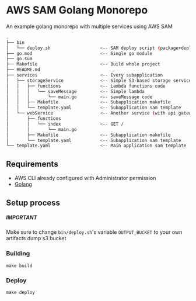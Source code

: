 # AWS SAM Golang Monorepo

An example golang monorepo with multiple services using AWS SAM

```bash
.
├── bin
│   └── deploy.sh                   <-- SAM deploy script (package+deploy)
├── go.mod                          <-- Single go module
├── go.sum
├── Makefile                        <-- Build whole project
├── README.md
├── services                        <-- Every subapplication
│   ├── storageService              <-- Simple S3-based storage service
│   │   ├── functions               <-- Lambda functions code
│   │   │   └── saveMessage         <-- Simple lambda
│   │   │       └── main.go         <-- saveMessage code
│   │   ├── Makefile                <-- Subapplication makefile
│   │   └── template.yaml           <-- Subapplication sam template
│   └── webService                  <-- Another service (with api gateway)
│       ├── functions               
│       │   └── index               <-- GET /
│       │       └── main.go
│       ├── Makefile                <-- Subapplication makefile
│       └── template.yaml           <-- Subapplication sam template
└── template.yaml                   <-- Main application sam template
```

## Requirements

* AWS CLI already configured with Administrator permission
* [Golang](https://golang.org)

## Setup process
##### IMPORTANT
Make sure to change `bin/deploy.sh`'s variable `OUTPUT_BUCKET` to your own artifacts dump s3 bucket

### Building
`make build`

### Deploy
`make deploy`
